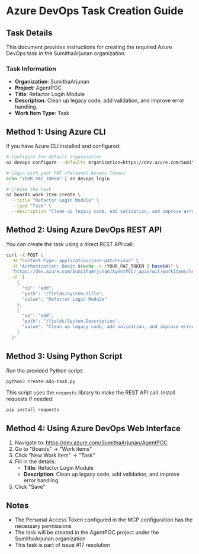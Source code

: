 # Azure DevOps Task Creation Guide

## Task Details
This document provides instructions for creating the required Azure DevOps task in the SumithaArjunan organization.

### Task Information
- **Organization**: SumithaArjunan
- **Project**: AgentPOC
- **Title**: Refactor Login Module
- **Description**: Clean up legacy code, add validation, and improve error handling.
- **Work Item Type**: Task

## Method 1: Using Azure CLI

If you have Azure CLI installed and configured:

```bash
# Configure the default organization
az devops configure --defaults organization=https://dev.azure.com/SumithaArjunan project=AgentPOC

# Login with your PAT (Personal Access Token)
echo "YOUR_PAT_TOKEN" | az devops login

# Create the task
az boards work-item create \
  --title "Refactor Login Module" \
  --type "Task" \
  --description "Clean up legacy code, add validation, and improve error handling."
```

## Method 2: Using Azure DevOps REST API

You can create the task using a direct REST API call:

```bash
curl -X POST \
  -H "Content-Type: application/json-patch+json" \
  -H "Authorization: Basic $(echo -n :YOUR_PAT_TOKEN | base64)" \
  "https://dev.azure.com/SumithaArjunan/AgentPOC/_apis/wit/workitems/\$Task?api-version=7.0" \
  -d '[
    {
      "op": "add",
      "path": "/fields/System.Title",
      "value": "Refactor Login Module"
    },
    {
      "op": "add", 
      "path": "/fields/System.Description",
      "value": "Clean up legacy code, add validation, and improve error handling."
    }
  ]'
```

## Method 3: Using Python Script

Run the provided Python script:

```bash
python3 create-ado-task.py
```

This script uses the `requests` library to make the REST API call. Install requests if needed:

```bash
pip install requests
```

## Method 4: Using Azure DevOps Web Interface

1. Navigate to: https://dev.azure.com/SumithaArjunan/AgentPOC
2. Go to "Boards" → "Work items"
3. Click "New Work Item" → "Task"
4. Fill in the details:
   - **Title**: Refactor Login Module
   - **Description**: Clean up legacy code, add validation, and improve error handling.
5. Click "Save"

## Notes

- The Personal Access Token configured in the MCP configuration has the necessary permissions
- The task will be created in the AgentPOC project under the SumithaArjunan organization
- This task is part of issue #17 resolution